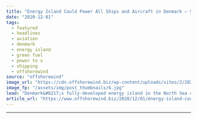 ```yaml
---
title: "Energy Island Could Power All Ships and Aircraft in Denmark – Study"
date: "2020-12-01"
tags: 
  - featured
  - headlines
  - aviation
  - denmark
  - energy island
  - green fuel
  - power to x
  - shipping
  - offshorewind
source: "offshorewind"
image_url: "https://cdn.offshorewind.biz/wp-content/uploads/sites/2/2020/12/01124101/Energy-Island-Could-Power-All-Ships-and-Aircraft-in-Denmark-Study.jpg"
image_fp: "/assets/img/post_thumbnails/6.jpg"
lead: "Denmark&#8217;s fully-developed energy island in the North Sea could provide enough green fuel to"
article_url: "https://www.offshorewind.biz/2020/12/01/energy-island-could-power-all-ships-and-aircraft-in-denmark-study/"
---
```


---
